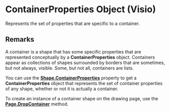 
# ContainerProperties Object (Visio)

Represents the set of properties that are specific to a container.


## Remarks

A container is a shape that has some specific properties that are represented conceptually by a  **ContainerProperties** object. Containers appear as collections of shapes surrounded by borders that are sometimes, but not always, visible. Some, but not all, containers are lists.

You can use the  **[Shape.ContainerProperties](bc375912-f624-dbdc-3b02-2edf3bf5d8a2.md)** property to get a **ContainerProperties** object that represents the set of container properties of any shape, whether or not it is actually a container.

To create an instance of a container shape on the drawing page, use the  **[Page.DropContainer](14da134d-6a3f-25c3-37c4-eb8b51c213ab.md)** method.

